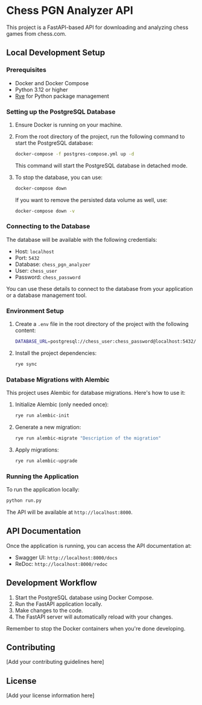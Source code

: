 # Chess PGN Analyzer API

This project is a FastAPI-based API for downloading and analyzing chess games from chess.com.

## Local Development Setup

### Prerequisites

- Docker and Docker Compose
- Python 3.12 or higher
- [Rye](https://rye-up.com/) for Python package management

### Setting up the PostgreSQL Database

1. Ensure Docker is running on your machine.

2. From the root directory of the project, run the following command to start the PostgreSQL database:

   ```sh
   docker-compose -f postgres-compose.yml up -d
   ```

   This command will start the PostgreSQL database in detached mode.

3. To stop the database, you can use:

   ```sh
   docker-compose down
   ```

   If you want to remove the persisted data volume as well, use:

   ```sh
   docker-compose down -v
   ```

### Connecting to the Database

The database will be available with the following credentials:

- Host: `localhost`
- Port: `5432`
- Database: `chess_pgn_analyzer`
- User: `chess_user`
- Password: `chess_password`

You can use these details to connect to the database from your application or a
database management tool.

### Environment Setup

1. Create a `.env` file in the root directory of the project with the following content:

   ```sh
   DATABASE_URL=postgresql://chess_user:chess_password@localhost:5432/chess_pgn_analyzer
   ```

2. Install the project dependencies:

   ```sh
   rye sync
   ```

### Database Migrations with Alembic

This project uses Alembic for database migrations. Here's how to use it:

1. Initialize Alembic (only needed once):

   ```sh
   rye run alembic-init
   ```

2. Generate a new migration:

   ```sh
   rye run alembic-migrate "Description of the migration"
   ```

3. Apply migrations:

   ```sh
   rye run alembic-upgrade
   ```

### Running the Application

To run the application locally:

```sh
python run.py
```

The API will be available at `http://localhost:8000`.

## API Documentation

Once the application is running, you can access the API documentation at:

- Swagger UI: `http://localhost:8000/docs`
- ReDoc: `http://localhost:8000/redoc`

## Development Workflow

1. Start the PostgreSQL database using Docker Compose.
2. Run the FastAPI application locally.
3. Make changes to the code.
4. The FastAPI server will automatically reload with your changes.

Remember to stop the Docker containers when you're done developing.

## Contributing

[Add your contributing guidelines here]

## License

[Add your license information here]
